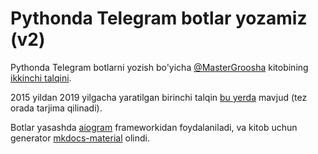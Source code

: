 # Pythonda Telegram botlar yozamiz (v2) 

Pythonda Telegram botlarni yozish bo'yicha [@MasterGroosha](https://github.com/MasterGroosha/) kitobining [ikkinchi talqini](https://github.com/metabrozzpy/aiogram-2-guide-uz/).

2015 yildan 2019 yilgacha yaratilgan birinchi talqin [bu yerda](https://github.com/MasterGroosha/telegram-tutorial) mavjud (tez orada tarjima qilinadi).

Botlar yasashda [aiogram](https://github.com/aiogram/aiogram) frameworkidan foydalaniladi,
va kitob uchun generator [mkdocs-material](https://squidfunk.github.io/mkdocs-material/) olindi.
